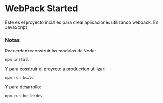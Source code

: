# WebPack Started

Este es el proyecto incial es para crear aplicaciones utilizando webpack. En JavaScript

### Notas
Recuerden reconstruir los modulos de Node:
```
npm install
```
Y para cosntruir el proyecto a produccion utilizar: 
```
npm run build
```
Y para desarrollo: 
```
npm run build:dev
```
